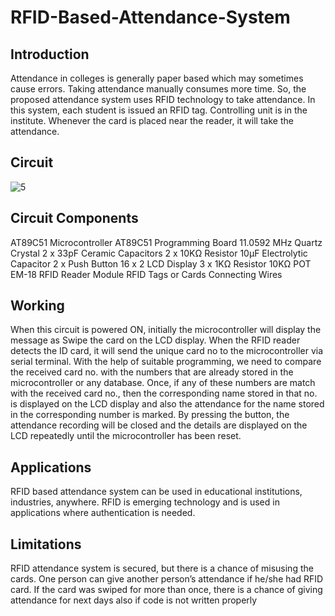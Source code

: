 # RFID-Based-Attendance-System

## Introduction
Attendance in colleges is generally paper based which may sometimes cause errors. Taking attendance manually consumes more time. So, the proposed attendance system uses RFID technology to take attendance.
In this system, each student is issued an RFID tag. Controlling unit is in the institute. Whenever the card is placed near the reader, it will take the attendance.

## Circuit

![5](https://user-images.githubusercontent.com/49033890/131826761-c02ea75a-9ec0-40d3-87b0-59fcaaa72d9f.png)


## Circuit Components 
AT89C51 Microcontroller
AT89C51 Programming Board
11.0592 MHz Quartz Crystal
2 x 33pF Ceramic Capacitors
2 x 10KΩ Resistor
10µF Electrolytic Capacitor
2 x Push Button
16 x 2 LCD Display
3 x 1KΩ Resistor
10KΩ POT
EM-18 RFID Reader Module
RFID Tags or Cards
Connecting Wires

## Working 
When this circuit is powered ON, initially the microcontroller will display the message as Swipe the card on the LCD display. When the RFID reader detects the ID card, it will send the unique card no to the microcontroller via serial terminal.
With the help of suitable programming, we need to compare the received card no. with the numbers that are already stored in the microcontroller or any database.
Once, if any of these numbers are match with the received card no., then the corresponding name stored in that no. is displayed on the LCD display and also the attendance for the name stored in the corresponding number is marked.
By pressing the button, the attendance recording will be closed and the details are displayed on the LCD repeatedly until the microcontroller has been reset. 

## Applications
RFID based attendance system can be used in educational institutions, industries, anywhere.
RFID is emerging technology and is used in applications where authentication is needed.

## Limitations
RFID attendance system is secured, but there is a chance of misusing the cards. One person can give another person’s attendance if he/she had RFID card.
If the card was swiped for more than once, there is a chance of giving attendance for next days also if code is not written properly





